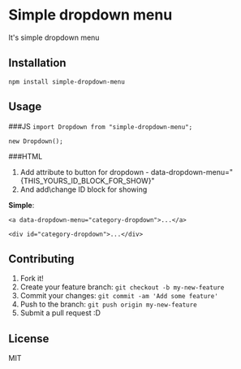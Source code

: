 # Simple dropdown menu

It's simple dropdown menu

## Installation

`npm install simple-dropdown-menu`

## Usage

###JS
`import Dropdown from "simple-dropdown-menu";`

`new Dropdown();`

###HTML
1. Add attribute to button for dropdown - data-dropdown-menu="{THIS_YOURS_ID_BLOCK_FOR_SHOW}"
2. And add\change ID block for showing


**Simple**:

`<a data-dropdown-menu="category-dropdown">...</a>`

`<div id="category-dropdown">...</div>`

## Contributing

1. Fork it!
2. Create your feature branch: `git checkout -b my-new-feature`
3. Commit your changes: `git commit -am 'Add some feature'`
4. Push to the branch: `git push origin my-new-feature`
5. Submit a pull request :D


## License

MIT